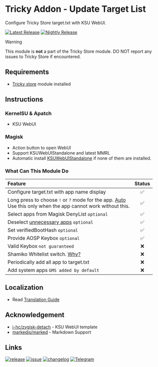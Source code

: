 # Tricky Addon - Update Target List
Configure Tricky Store target.txt with KSU WebUI.

[![Latest Release](https://img.shields.io/github/v/release/KOWX712/Tricky-Addon-Update-Target-List?label=Release&logo=github)](https://github.com/KOWX712/Tricky-Addon-Update-Target-List/releases/latest)
[![Nightly Release](https://custom-icon-badges.demolab.com/badge/Nightly-canary_build-640064?logo=nightly-logo)](https://nightly.link/KOWX712/Tricky-Addon-Update-Target-List/workflows/build/main?status=completed)

> [!WARNING]
> This module is **not** a part of the Tricky Store module. DO NOT report any issues to Tricky Store if encountered.

## Requirements
- [Tricky store](https://github.com/5ec1cff/TrickyStore) module installed

## Instructions
### KernelSU & Apatch
- KSU WebUI

### Magisk
- Action button to open WebUI
- Support KSUWebUIStandalone and latest MMRL
- Automatic install [KSUWebUIStandalone](https://github.com/5ec1cff/KsuWebUIStandalone) if none of them are installed.

### What Can This Module Do
| Feature | Status |
|:---|:---:|
| Configure target.txt with app name display | ✅ |
| Long press to choose `!` or `?` mode for the app. [Auto](https://github.com/5ec1cff/TrickyStore/releases/tag/1.1.0)<br>Use this only  when the app cannot work without this. | ✅ |
| Select apps from Magisk DenyList `optional` | ✅ |
| Deselect [unnecessary apps](https://github.com/KOWX712/Tricky-Addon-Update-Target-List/blob/main/more-exclude.json) `optional` | ✅ |
| Set verifiedBootHash `optional` | ✅ |
| Provide AOSP Keybox `optional` | ✅ |
| Valid Keybox `not guaranteed` | ❌ |
| Shamiko Whitelist switch. [Why?](https://github.com/rushizgithub/shamiko?tab=readme-ov-file#whitelist) | ❌ |
| Periodically add all app to target.txt | ❌ |
| Add system apps `GMS added by default` | ❌ |

## Localization
- Read [Translation Guide](https://github.com/KOWX712/Tricky-Addon-Update-Target-List/blob/main/module/webui/locales/A-translate.md)

## Acknowledgement
- [j-hc/zygisk-detach](https://github.com/j-hc/zygisk-detach) - KSU WebUI template
- [markedjs/marked](https://github.com/markedjs/marked) - Markdown Support

## Links
[![release](https://custom-icon-badges.demolab.com/badge/-Download-F25278?style=for-the-badge&logo=download&logoColor=white)](https://github.com/KOWX712/Tricky-Addon-Update-Target-List/releases)
[![issue](https://custom-icon-badges.demolab.com/badge/-Open%20Issue-palegreen?style=for-the-badge&logoColor=black&logo=issue-opened)](https://github.com/KOWX712/Tricky-Addon-Update-Target-List/issues)
[![changelog](https://custom-icon-badges.demolab.com/badge/-Update%20History-orange?style=for-the-badge&logo=history&logoColor=white)](https://github.com/KOWX712/Tricky-Addon-Update-Target-List/blob/main/changelog.md)
[![Telegram](https://custom-icon-badges.demolab.com/badge/-KOW's%20little%20world-blue?style=for-the-badge&logo=telegram&logoColor=white)](https://t.me/kowchannel)

